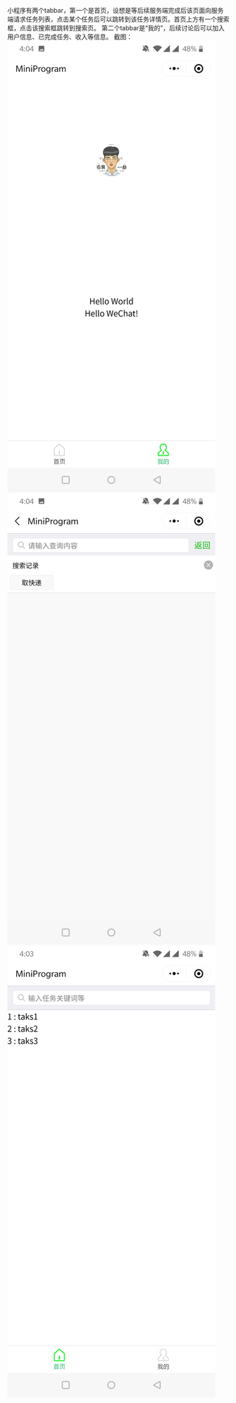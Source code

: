 小程序有两个tabbar，第一个是首页，设想是等后续服务端完成后该页面向服务端请求任务列表，点击某个任务后可以跳转到该任务详情页。首页上方有一个搜索框，点击该搜索框跳转到搜索页。
第二个tabbar是“我的”，后续讨论后可以加入用户信息、已完成任务、收入等信息。
截图：
![1](1.jpg)
![2](2.jpg)
![3](3.jpg)
